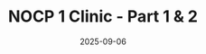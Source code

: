 ---
title: "NOCP 1 Clinic - Part 1 & 2"
date: "2025-09-06"
startTime: "8:30 AM"
endTime: "3:30 PM"
location: "Jasper Place High School, Edmonton"
type: "certification"
description: "National Officials Certification Program Level 1 clinic covering fundamental officiating skills and rules knowledge. This two-part clinic includes both online and in-person components."
registrationLink: "https://gameplanbasketball.ca"
maxParticipants: 30
currentRegistrations: 30
instructor: "Karen Lasuik & Lisa Waschuk"
requirements: "Must be 17 years or older. No prior officiating experience required."
---